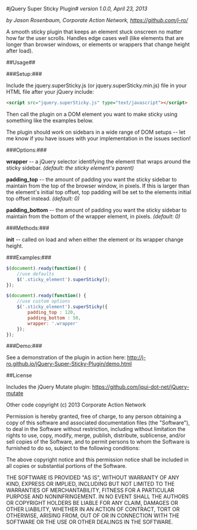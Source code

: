#jQuery Super Sticky Plugin#
*version 1.0.0, April 23, 2013*

*by Jason Rosenbaum, Corporate Action Network, https://github.com/j-ro/*

A smooth sticky plugin that keeps an element stuck onscreen no matter how far the user scrolls. Handles edge cases well (like elements that are longer than browser windows, or elements or wrappers that change height after load).


##Usage##

###Setup:###

Include the jquery.superSticky.js (or jquery.superSticky.min.js) file in your HTML file after your jQuery include:

```html
<script src="jquery.superSticky.js" type="text/javascript"></script>
```

Then call the plugin on a DOM element you want to make sticky using something like the examples below.

The plugin should work on sidebars in a wide range of DOM setups -- let me know if you have issues with your implementation in the issues section!


###Options:###
 		
**wrapper** -- a jQuery selector identifying the element that wraps around the sticky sidebar. *(default: the sticky element's parent)*
 		
**padding_top** -- the amount of padding you want the sticky sidebar to maintain from the top of the browser window, in pixels. If this is larger than the element's initial top offset, top padding will be set to the elements initial top offset instead. *(default: 0)*
 		
**padding_bottom** -- the amount of padding you want the sticky sidebar to maintain from the bottom of the wrapper element, in pixels. *(default: 0)*


###Methods:###

**init** -- called on load and when either the element or its wrapper change height.


###Examples:###

```javascript		
$(document).ready(function() {
	//use defaults
	$('.sticky_element').superSticky();
});
```
 
```javascript		
$(document).ready(function() {
	//use custom options
	$('.sticky_element').superSticky({
		padding_top : 120,
		padding_bottom : 50,
		wrapper: '.wrapper'
	});
});
```

###Demo:###

See a demonstration of the plugin in action here: http://j-ro.github.io/jQuery-Super-Sticky-Plugin/demo.html
 
##License	

Includes the jQuery Mutate plugin: https://github.com/jqui-dot-net/jQuery-mutate	
 		
Other code copyright (c) 2013 Corporate Action Network

Permission is hereby granted, free of charge, to any person obtaining a copy
of this software and associated documentation files (the "Software"), to deal
in the Software without restriction, including without limitation the rights
to use, copy, modify, merge, publish, distribute, sublicense, and/or sell
copies of the Software, and to permit persons to whom the Software is
furnished to do so, subject to the following conditions:

The above copyright notice and this permission notice shall be included in
all copies or substantial portions of the Software.

THE SOFTWARE IS PROVIDED "AS IS", WITHOUT WARRANTY OF ANY KIND, EXPRESS OR
IMPLIED, INCLUDING BUT NOT LIMITED TO THE WARRANTIES OF MERCHANTABILITY,
FITNESS FOR A PARTICULAR PURPOSE AND NONINFRINGEMENT. IN NO EVENT SHALL THE
AUTHORS OR COPYRIGHT HOLDERS BE LIABLE FOR ANY CLAIM, DAMAGES OR OTHER
LIABILITY, WHETHER IN AN ACTION OF CONTRACT, TORT OR OTHERWISE, ARISING FROM,
OUT OF OR IN CONNECTION WITH THE SOFTWARE OR THE USE OR OTHER DEALINGS IN
THE SOFTWARE.